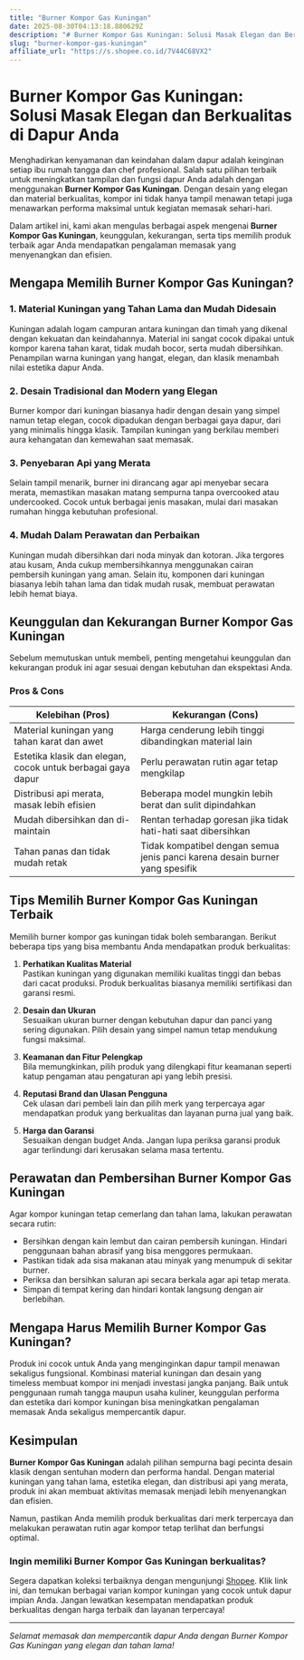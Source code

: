 ```yaml
---
title: "Burner Kompor Gas Kuningan"
date: 2025-08-30T04:13:18.880629Z
description: "# Burner Kompor Gas Kuningan: Solusi Masak Elegan dan Berkualitas di Dapur Anda..."
slug: "burner-kompor-gas-kuningan"
affiliate_url: "https://s.shopee.co.id/7V44C68VX2"
---
```

# Burner Kompor Gas Kuningan: Solusi Masak Elegan dan Berkualitas di Dapur Anda

Menghadirkan kenyamanan dan keindahan dalam dapur adalah keinginan setiap ibu rumah tangga dan chef profesional. Salah satu pilihan terbaik untuk meningkatkan tampilan dan fungsi dapur Anda adalah dengan menggunakan **Burner Kompor Gas Kuningan**. Dengan desain yang elegan dan material berkualitas, kompor ini tidak hanya tampil menawan tetapi juga menawarkan performa maksimal untuk kegiatan memasak sehari-hari.

Dalam artikel ini, kami akan mengulas berbagai aspek mengenai **Burner Kompor Gas Kuningan**, keunggulan, kekurangan, serta tips memilih produk terbaik agar Anda mendapatkan pengalaman memasak yang menyenangkan dan efisien.

## Mengapa Memilih Burner Kompor Gas Kuningan?

### 1. Material Kuningan yang Tahan Lama dan Mudah Didesain  
Kuningan adalah logam campuran antara kuningan dan timah yang dikenal dengan kekuatan dan keindahannya. Material ini sangat cocok dipakai untuk kompor karena tahan karat, tidak mudah bocor, serta mudah dibersihkan. Penampilan warna kuningan yang hangat, elegan, dan klasik menambah nilai estetika dapur Anda.

### 2. Desain Tradisional dan Modern yang Elegan  
Burner kompor dari kuningan biasanya hadir dengan desain yang simpel namun tetap elegan, cocok dipadukan dengan berbagai gaya dapur, dari yang minimalis hingga klasik. Tampilan kuningan yang berkilau memberi aura kehangatan dan kemewahan saat memasak.

### 3. Penyebaran Api yang Merata  
Selain tampil menarik, burner ini dirancang agar api menyebar secara merata, memastikan masakan matang sempurna tanpa overcooked atau undercooked. Cocok untuk berbagai jenis masakan, mulai dari masakan rumahan hingga kebutuhan profesional.

### 4. Mudah Dalam Perawatan dan Perbaikan  
Kuningan mudah dibersihkan dari noda minyak dan kotoran. Jika tergores atau kusam, Anda cukup membersihkannya menggunakan cairan pembersih kuningan yang aman. Selain itu, komponen dari kuningan biasanya lebih tahan lama dan tidak mudah rusak, membuat perawatan lebih hemat biaya.

## Keunggulan dan Kekurangan Burner Kompor Gas Kuningan

Sebelum memutuskan untuk membeli, penting mengetahui keunggulan dan kekurangan produk ini agar sesuai dengan kebutuhan dan ekspektasi Anda.

### Pros & Cons

| Kelebihan (Pros) | Kekurangan (Cons) |
|------------------|------------------|
| Material kuningan yang tahan karat dan awet | Harga cenderung lebih tinggi dibandingkan material lain |
| Estetika klasik dan elegan, cocok untuk berbagai gaya dapur | Perlu perawatan rutin agar tetap mengkilap |
| Distribusi api merata, masak lebih efisien | Beberapa model mungkin lebih berat dan sulit dipindahkan |
| Mudah dibersihkan dan di-maintain | Rentan terhadap goresan jika tidak hati-hati saat dibersihkan |
| Tahan panas dan tidak mudah retak | Tidak kompatibel dengan semua jenis panci karena desain burner yang spesifik |

## Tips Memilih Burner Kompor Gas Kuningan Terbaik

Memilih burner kompor gas kuningan tidak boleh sembarangan. Berikut beberapa tips yang bisa membantu Anda mendapatkan produk berkualitas:

1. **Perhatikan Kualitas Material**  
Pastikan kuningan yang digunakan memiliki kualitas tinggi dan bebas dari cacat produksi. Produk berkualitas biasanya memiliki sertifikasi dan garansi resmi.

2. **Desain dan Ukuran**  
Sesuaikan ukuran burner dengan kebutuhan dapur dan panci yang sering digunakan. Pilih desain yang simpel namun tetap mendukung fungsi maksimal.

3. **Keamanan dan Fitur Pelengkap**  
Bila memungkinkan, pilih produk yang dilengkapi fitur keamanan seperti katup pengaman atau pengaturan api yang lebih presisi.

4. **Reputasi Brand dan Ulasan Pengguna**  
Cek ulasan dari pembeli lain dan pilih merk yang terpercaya agar mendapatkan produk yang berkualitas dan layanan purna jual yang baik.

5. **Harga dan Garansi**  
Sesuaikan dengan budget Anda. Jangan lupa periksa garansi produk agar terlindungi dari kerusakan selama masa tertentu.

## Perawatan dan Pembersihan Burner Kompor Gas Kuningan

Agar kompor kuningan tetap cemerlang dan tahan lama, lakukan perawatan secara rutin:

- Bersihkan dengan kain lembut dan cairan pembersih kuningan. Hindari penggunaan bahan abrasif yang bisa menggores permukaan.
- Pastikan tidak ada sisa makanan atau minyak yang menumpuk di sekitar burner.
- Periksa dan bersihkan saluran api secara berkala agar api tetap merata.
- Simpan di tempat kering dan hindari kontak langsung dengan air berlebihan.

## Mengapa Harus Memilih Burner Kompor Gas Kuningan?

Produk ini cocok untuk Anda yang menginginkan dapur tampil menawan sekaligus fungsional. Kombinasi material kuningan dan desain yang timeless membuat kompor ini menjadi investasi jangka panjang. Baik untuk penggunaan rumah tangga maupun usaha kuliner, keunggulan performa dan estetika dari kompor kuningan bisa meningkatkan pengalaman memasak Anda sekaligus mempercantik dapur.

## Kesimpulan

**Burner Kompor Gas Kuningan** adalah pilihan sempurna bagi pecinta desain klasik dengan sentuhan modern dan performa handal. Dengan material kuningan yang tahan lama, estetika elegan, dan distribusi api yang merata, produk ini akan membuat aktivitas memasak menjadi lebih menyenangkan dan efisien.

Namun, pastikan Anda memilih produk berkualitas dari merk terpercaya dan melakukan perawatan rutin agar kompor tetap terlihat dan berfungsi optimal.

### Ingin memiliki Burner Kompor Gas Kuningan berkualitas?  
Segera dapatkan koleksi terbaiknya dengan mengunjungi [Shopee](https://s.shopee.co.id/7V44C68VX2). Klik link ini, dan temukan berbagai varian kompor kuningan yang cocok untuk dapur impian Anda. Jangan lewatkan kesempatan mendapatkan produk berkualitas dengan harga terbaik dan layanan terpercaya!

---

*Selamat memasak dan mempercantik dapur Anda dengan Burner Kompor Gas Kuningan yang elegan dan tahan lama!*